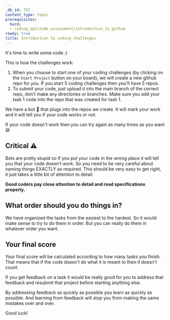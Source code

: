 ```yaml
---
_db_id: 757
content_type: topic
prerequisites:
  hard:
  - coding_aptitude_assessment/introduction_to_github
ready: true
title: Introduction to coding challenges
---
```


It's time to write some code :)

This is how the challenges work:

1. When you choose to start one of your coding challenges (by clicking on the `Start Project` button on your board), we will create a new github repo for you. If you start 5 coding challenges then you'll have 5 repos.
2. To submit your code, just upload it into the main branch of the correct repo, don't make any directories or branches. Make sure you add your task 1 code into the repo that was created for task 1.

We have a bot 🤖 that plugs into the repos we create. It will mark your work and it will tell you if your code works or not.

If your code doesn't work then you can try again as many times as you want 😄

## Critical ⚠️

Bots are pretty stupid so if you put your code in the wrong place it will tell you that your code doesn't work. So you need to be very careful about naming things EXACTLY as required. This should be very easy to get right, it just takes a little bit of attention to detail.

**Good coders pay close attention to detail and read specifications properly.**

## What order should you do things in?

We have organized the tasks from the easiest to the hardest. So it would make sense to try to do them in order. But you can really do them in whatever order you want.

## Your final score

Your final score will be calculated according to how many tasks you finish. That means that if the code doesn't do what it is meant to then it doesn't count.

If you get feedback on a task it would be really good for you to address that feedback and resubmit that project before starting anything else.

By addressing feedback as quickly as possible you learn as quickly as possible. And learning from feedback will stop you from making the same mistakes over and over.

Good luck!